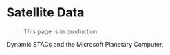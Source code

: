 # Satellite Data

> This page is in production

Dynamic STACs and the Microsoft Planetary Computer.
